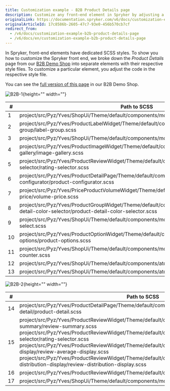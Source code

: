 ```yaml
---
title: Сustomization example - B2B Product Details page
description: Customize any front–end element in Spryker by adjusting a respective SCSS file.
originalLink: https://documentation.spryker.com/v6/docs/сustomization-example-b2b-product-details-page
originalArticleId: 17c8586b-2605-47c7-93e0-456b570cb7cf
redirect_from:
  - /v6/docs/сustomization-example-b2b-product-details-page
  - /v6/docs/en/сustomization-example-b2b-product-details-page
---
```


In Spryker, front-end elements have dedicated SCSS styles. To show you how to customize the Spryker front end, we broke down the *Product Details* page from our [B2B Demo Shop](/docs/scos/user/intro-to-spryker/202009.0/b2b-suite.html#b2b-demo-shop) into separate elements with their respective style files. To customize a particular element, you adjust the code in the respective style file. 

You can see the [full version of this page](https://www.de.b2b.demo-spryker.com/en/soennecken-permanentmarker-4mm-rundspitze-M22663) in our B2B Demo Shop.

![B2B-1](https://spryker.s3.eu-central-1.amazonaws.com/docs/Developer+Guide/Development+Guide/Front-End/Yves/Atomic+Frontend/%D0%A1ustomization+example+-+B2B+Product+Details+page/b2b-1.png){height="" width=""}

| # | Path to SCSS |
| --- | --- |
| 1 | project/src/Pyz/Yves/ShopUi/Theme/default/components/molecules/breadcrumb |
| 2 | project/src/Pyz/Yves/ProductLabelWidget/Theme/default/components/molecules/label-group/label-group.scss |
| 3 | project/src/Pyz/Yves/ShopUi/Theme/default/components/molecules/page-info/page-info.scss |
| 4 | project/src/Pyz/Yves/ProductImageWidget/Theme/default/components/molecules/image-gallery/image-gallery.scss |
| 5 | project/src/Pyz/Yves/ProductReviewWidget/Theme/default/components/molecules/rating-selector/rating-selector.scss |
| 6 | project/src/Pyz/Yves/ProductDetailPage/Theme/default/components/molecules/product-configurator/product-configurator.scss |
| 7 | project/src/Pyz/Yves/PriceProductVolumeWidget/Theme/default/components/molecules/volume-price/volume-price.scss |
| 8 | project/src/Pyz/Yves/ProductGroupWidget/Theme/default/components/molecules/product-detail-color-selector/product-detail-color-selector.scss |
| 9 | project/src/Pyz/Yves/ShopUi/Theme/default/components/molecules/custom-select/custom-select.scss |
| 10 | project/src/Pyz/Yves/ProductOptionWidget/Theme/default/components/molecules/product-options/product-options.scss |
| 11 | project/src/Pyz/Yves/ShopUi/Theme/default/components/molecules/quantity-counter/quantity-counter.scss |
| 12 | project/src/Pyz/Yves/ShopUi/Theme/default/components/atoms/checkbox/checkbox.scss |
| 13 | project/src/Pyz/Yves/ShopUi/Theme/default/components/atoms/button/button.scss |


![B2B-2](https://spryker.s3.eu-central-1.amazonaws.com/docs/Developer+Guide/Development+Guide/Front-End/Yves/Atomic+Frontend/%D0%A1ustomization+example+-+B2B+Product+Details+page/b2b-2.png){height="" width=""}


| # | Path to SCSS |
| --- | --- |
| 14 | project/src/Pyz/Yves/ProductDetailPage/Theme/default/components/molecules/product-detail/product-detail.scss |
| 15 | project/src/Pyz/Yves/ProductReviewWidget/Theme/default/components/organisms/review-summary/review-summary.scss </br> project/src/Pyz/Yves/ProductReviewWidget/Theme/default/components/molecules/rating-selector/rating-selector.scss </br> project/src/Pyz/Yves/ProductReviewWidget/Theme/default/components/molecules/review-average-display/review-average-display.scss </br> project/src/Pyz/Yves/ProductReviewWidget/Theme/default/components/molecules/review-distribution-display/review-distribution-display.scss |
| 16 | project/src/Pyz/Yves/ProductReviewWidget/Theme/default/components/molecules/review/review.scss |
| 17 | project/src/Pyz/Yves/ShopUi/Theme/default/components/molecules/pagination/pagination.scss |






